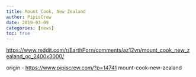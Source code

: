 ```yaml
---
title: Mount Cook, New Zealand
author: PipisCrew
date: 2019-03-09
categories: [news]
toc: true
---
```


https://www.reddit.com/r/EarthPorn/comments/az12vn/mount_cook_new_zealand_oc_2400x3000/

origin - https://www.pipiscrew.com/?p=14741 mount-cook-new-zealand